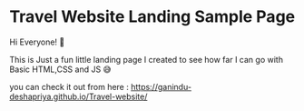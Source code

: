 <h1>Travel Website Landing Sample Page</h1>

Hi Everyone! 👋

This is Just a fun little landing page I created to see how far I can go with Basic HTML,CSS and JS 😅

you can check it out from here : https://ganindu-deshapriya.github.io/Travel-website/
